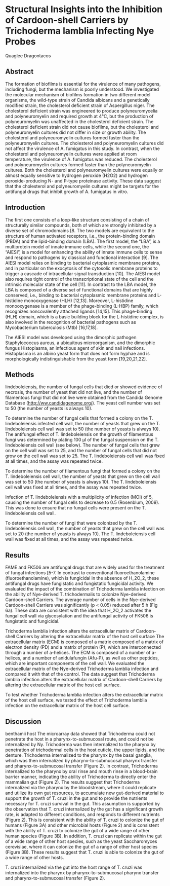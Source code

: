 # Structural Insights into the Inhibition of Cardoon-shell Carriers by Trichoderma lamblia Infecting Nye Probes
Quaglee Dragontacos


## Abstract
The formation of biofilms is essential for the virulence of many pathogens, including fungi, but the mechanism is poorly understood. We investigated the molecular mechanism of biofilms formation in two different model organisms, the wild-type strain of Candida albicans and a genetically modified strain, the cholesterol deficient strain of Aspergillus niger. The cholesterol deficient strain was engineered to produce polyneuromycelia and polyneuromyelin and required growth at 4°C, but the production of polyneuromyelin was unaffected in the cholesterol deficient strain. The cholesterol deficient strain did not cause biofilms, but the cholesterol and polyneuromyelin cultures did not differ in size or growth ability. The cholesterol and polyneuromyelin cultures formed faster than the polyneuromyelin cultures. The cholesterol and polyneuromyelin cultures did not affect the virulence of A. fumigatus in this study. In contrast, when the cholesterol and polyneuromyelin cultures were applied at room temperature, the virulence of A. fumigatus was reduced. The cholesterol and polyneuromyelin cultures formed faster than the polyneuromyelin cultures. Both the cholesterol and polyneuromyelin cultures were equally or almost equally sensitive to hydrogen peroxide (H2O2) and hydrogen peroxide-producing N- and P-type proteinase activity. These data suggest that the cholesterol and polyneuromyelin cultures might be targets for the antifungal drugs that inhibit growth of A. fumigatus in vitro.


## Introduction
The first one consists of a loop-like structure consisting of a chain of structurally similar compounds, both of which are strongly inhibited by a diverse set of chromodomains [8. The two models are equivalent to the structure of human activated receptors, i.e., the protein-binding domain (PBDA) and the lipid-binding domain (LBA). The first model, the “LBA”, is a multiprotein model of innate immune cells, while the second one, the “AIESI”, is a model for enhancing the ability of innate immune cells to sense and respond to pathogens by classical and functional interaction [9]. The AIESI model relies on binding to bacterial cytoplasmic membrane proteins, and in particular on the exocytosis of the cytosolic membrane proteins to trigger a cascade of intracellular signal transduction [10]. The AIESI model also requires tight control of the transcriptional state of the cell and the intrinsic molecular state of the cell [11]. In contrast to the LBA model, the LBA is composed of a diverse set of functional domains that are highly conserved, i.e., binding to bacterial cytoplasmic membrane proteins and L-histidine monooxygenase (HLH) [12,13]. Moreover, L-histidine monooxygenase is a member of the phage-binding (L-HBP) family, which recognizes noncovalently attached ligands [14,15]. This phage-binding (HLH) domain, which is a basic building block for the L-histidine complex, is also involved in the recognition of bacterial pathogens such as Mycobacterium tuberculosis (Mtb) [16,17,18].

The AIESI model was developed using the dimorphic pathogen Staphylococcus aureus, a ubiquitous microorganism, and the dimorphic fungus Histoplasma, an infectious agent of skin and nail infections. Histoplasma is an albino yeast form that does not form hyphae and is morphologically indistinguishable from the yeast form [19,20,21,22].


## Methods
lindeboleiensis, the number of fungal cells that died or showed evidence of necrosis, the number of yeast that did not live, and the number of filamentous fungi that did not live were obtained from the Candida Genome Database (http://ww.candidagenome.org/). The yeast cell number was set to 50 (the number of yeasts is always 10).

To determine the number of fungal cells that formed a colony on the T. lindeboleiensis infected cell wall, the number of yeasts that grew on the T. lindeboleiensis cell wall was set to 50 (the number of yeasts is always 10). The antifungal effect of T. lindeboleiensis on the growth of filamentous fungi was determined by plating 100 µl of the fungal suspension on the T. lindeboleiensis cell wall (see below). The number of fungal cells that grew on the cell wall was set to 25, and the number of fungal cells that did not grow on the cell wall was set to 25. The T. lindeboleiensis cell wall was fixed at all times, and the assay was repeated twice.

To determine the number of filamentous fungi that formed a colony on the T. lindeboleiensis cell wall, the number of yeasts that grew on the cell wall was set to 50 (the number of yeasts is always 10). The T. lindeboleiensis cell wall was fixed at all times, and the assay was repeated twice.

Infection of T. lindeboleiensis with a multiplicity of infection (MOI) of 5, causing the number of fungal cells to decrease to 0.5 (Rosenblum, 2009). This was done to ensure that no fungal cells were present on the T. lindeboleiensis cell wall.

To determine the number of fungi that were colonized by the T. lindeboleiensis cell wall, the number of yeasts that grew on the cell wall was set to 20 (the number of yeasts is always 10). The T. lindeboleiensis cell wall was fixed at all times, and the assay was repeated twice.


## Results
FAME and FK506 are antifungal drugs that are widely used for the treatment of fungal infections [5-7. In contrast to conventional fluoroethanolamine (fluoroethanolamine), which is fungicidal in the absence of H_2O_2, these antifungal drugs have fungistatic and fungistatic fungicidal activity. We evaluated the impact of the combination of Trichoderma lamblia infection on the ability of Nye-derived T. trichodermalis to colonize Nye-derived Cardoon-shell Carriers. The average number of cells in the Nye-derived Cardoon-shell Carriers was significantly (p < 0.05) reduced after 5 h (Fig 6a). These data are consistent with the idea that H_2O_2 activates the fungal cell wall via glycosylation and the antifungal activity of FK506 is fungistatic and fungicidal.

Trichoderma lamblia infection alters the extracellular matrix of Cardoon-shell Carriers by altering the extracellular matrix of the host cell surface
The extracellular matrix (ECM) is composed of a matrix composed of a matrix of electron density (PD) and a matrix of protein (P), which are interconnected through a number of a-helices. The ECM is composed of a number of a-helices, and a number of anidulafungin (Afu-P), as well as other peptides, which are important components of the cell wall. We evaluated the extracellular matrix of the Nye-derived Trichoderma lamblia infection and compared it with that of the control. The data suggest that Trichoderma lamblia infection alters the extracellular matrix of Cardoon-shell Carriers by altering the extracellular matrix of the host cell surface.

To test whether Trichoderma lamblia infection alters the extracellular matrix of the host cell surface, we tested the effect of Trichoderma lamblia infection on the extracellular matrix of the host cell surface.


## Discussion
benthamii host
The microarray data showed that Trichoderma could not penetrate the host in a pharynx-to-submucosal route, and could not be internalized by Ny. Trichoderma was then internalized to the pharynx by penetration of trichodermal cells in the host cuticle, the upper lipids, and the denture. Trichoderma internalized to the pharynx by the basal ganglia, which was then internalized by pharynx-to-submucosal pharynx transfer and pharynx-to-submucosal transfer (Figure 2). In contrast, Trichoderma internalized to the pharynx by oral rinse and mouth rinse in a blood-brain barrier manner, indicating the ability of Trichoderma to directly enter the mammalian gut (Figure 2). The results suggest that Trichoderma internalized via the pharynx by the bloodstream, where it could replicate and utilize its own gut resources, to accumulate new gut-derived material to support the growth of T. cruzi in the gut and to provide the nutrients necessary for T. cruzi survival in the gut. This assumption is supported by the observation that T. cruzi internalized by the gut has a significant growth rate, is adapted to different conditions, and responds to different nutrients (Figure 2). This is consistent with the ability of T. cruzi to colonize the gut of humans (Figure 3A) and other microbial hosts (Figure 2) and is consistent with the ability of T. cruzi to colonize the gut of a wide range of other human species (Figure 3B). In addition, T. cruzi can replicate within the gut of a wide range of other host species, such as the yeast Saccharomyces cerevisiae, where it can colonize the gut of a range of other host species (Figure 3B). These results suggest that T. cruzi is able to colonize the gut of a wide range of other hosts.

T. cruzi internalized via the gut into the host range of T. cruzi was internalized into the pharynx by pharynx-to-submucosal pharynx transfer and pharynx-to-submucosal transfer (Figure 2).
